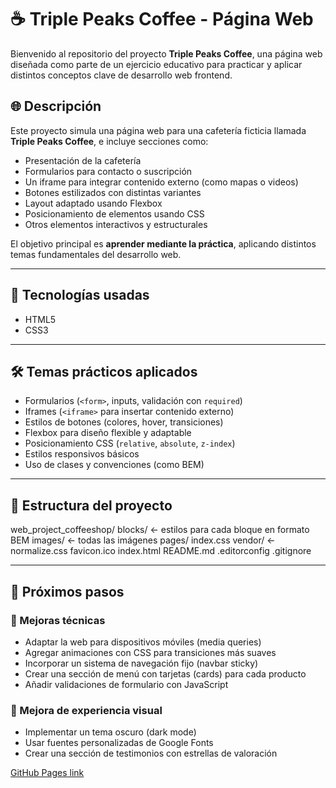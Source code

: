 # ☕ Triple Peaks Coffee - Página Web

Bienvenido al repositorio del proyecto **Triple Peaks Coffee**, una página web diseñada como parte de un ejercicio educativo para practicar y aplicar distintos conceptos clave de desarrollo web frontend.

## 🌐 Descripción

Este proyecto simula una página web para una cafetería ficticia llamada **Triple Peaks Coffee**, e incluye secciones como:

- Presentación de la cafetería
- Formularios para contacto o suscripción
- Un iframe para integrar contenido externo (como mapas o videos)
- Botones estilizados con distintas variantes
- Layout adaptado usando Flexbox
- Posicionamiento de elementos usando CSS
- Otros elementos interactivos y estructurales

El objetivo principal es **aprender mediante la práctica**, aplicando distintos temas fundamentales del desarrollo web.

---

## 🧰 Tecnologías usadas

- HTML5
- CSS3

---

## 🛠️ Temas prácticos aplicados

- Formularios (`<form>`, inputs, validación con `required`)
- Iframes (`<iframe>` para insertar contenido externo)
- Estilos de botones (colores, hover, transiciones)
- Flexbox para diseño flexible y adaptable
- Posicionamiento CSS (`relative`, `absolute`, `z-index`)
- Estilos responsivos básicos
- Uso de clases y convenciones (como BEM)

---

## 📁 Estructura del proyecto

web_project_coffeeshop/
blocks/ <- estilos para cada bloque en formato BEM
images/ <- todas las imágenes
pages/
index.css
vendor/ <- normalize.css
favicon.ico
index.html
README.md
.editorconfig
.gitignore

---

## 🚧 Próximos pasos

### 🧩 Mejoras técnicas

- Adaptar la web para dispositivos móviles (media queries)
- Agregar animaciones con CSS para transiciones más suaves
- Incorporar un sistema de navegación fijo (navbar sticky)
- Crear una sección de menú con tarjetas (cards) para cada producto
- Añadir validaciones de formulario con JavaScript

### 🎨 Mejora de experiencia visual

- Implementar un tema oscuro (dark mode)
- Usar fuentes personalizadas de Google Fonts
- Crear una sección de testimonios con estrellas de valoración

[GitHub Pages link](https://gonzalott.github.io/web_project_coffeeshop/)

